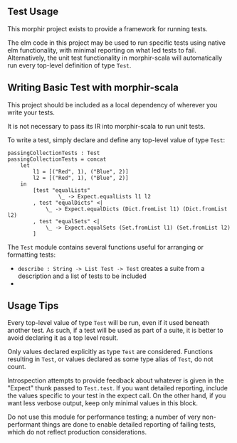 ## Test Usage

This morphir project exists to provide a framework for running tests.

The elm code in this project may be used to run specific tests using native elm functionality, with minimal reporting on what led tests to fail. Alternatively, the unit test functionality in morphir-scala will automatically run every top-level definition of type `Test`.

## Writing Basic Test with morphir-scala

This project should be included as a local dependency of wherever you write your tests.

It is not necessary to pass its IR into morphir-scala to run unit tests.

To write a test, simply declare and define any top-level value of type `Test`:

```
passingCollectionTests : Test
passingCollectionTests = concat
    let
        l1 = [("Red", 1), ("Blue", 2)]
        l2 = [("Red", 1), ("Blue", 2)]
    in
        [test "equalLists"
                \_ -> Expect.equalLists l1 l2
        , test "equalDicts" <|
            \_ -> Expect.equalDicts (Dict.fromList l1) (Dict.fromList l2)
        , test "equalSets" <|
            \_ -> Expect.equalSets (Set.fromList l1) (Set.fromList l2)
        ]
```

The `Test` module contains several functions useful for arranging or formatting tests:

- `describe : String -> List Test -> Test` creates a suite from a description and a list of tests to be included
- 

## Usage Tips

Every top-level value of type `Test` will be run, even if it used beneath another test. As such, if a test will be used as part of a suite, it is better to avoid declaring it as a top level result. 

Only values declared explicitly as type `Test` are considered. Functions resulting in `Test`, or values declared as some type alias of `Test`, do not count.

Introspection attempts to provide feedback about whatever is given in the "Expect" thunk passed to `Test.test`. If you want detailed reporting, include the values specific to your test in the expect call. On the other hand, if you want less verbose output, keep only minimal values in this block.

Do not use this module for performance testing; a number of very non-performant things are done to enable detailed reporting of failing tests, which do not reflect production considerations.
